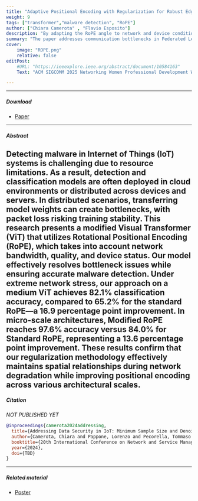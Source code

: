 ```yaml
---
title: "Adaptive Positional Encoding with Regularization for Robust Edge Computing Applications" 
weight: 9
tags: ["transformer","malware detection", "RoPE"]
author: ["Chiara Camerota" , "Flavio Esposito"]
description: "By adapting the RoPE angle to network and device conditions, our method preserves spatial relationships and stabilizes transformer attention during periods of stress. This work was presented at the ACM SIGCOMM 2025 Networking Women Professional Development Workshop (N2Women’25)." 
summary: "The paper addresses communication bottlenecks in Federated Learning and introduces Selective Compression via Adaptive Lightweight Protocol." 
cover:
    image: "ROPE.png"
    relative: false
editPost:
    #URL: "https://ieeexplore.ieee.org/abstract/document/10584163"
    Text: "ACM SIGCOMM 2025 Networking Women Professional Development Workshop (N2Women’25)"

---
```


---

##### Download

+ [Paper](SIGCOMM.pdf)

---

##### Abstract


Detecting malware in Internet of Things (IoT) systems is challenging due to resource limitations. As a result, detection and classification models are often deployed in cloud environments or distributed across devices and servers. In distributed scenarios, transferring model weights can create bottlenecks, with packet loss risking training stability. This research presents a modified Visual Transformer (ViT) that utilizes Rotational Positional Encoding (RoPE), which takes into account network bandwidth, quality, and device status. Our model effectively resolves bottleneck issues while ensuring accurate malware detection. Under extreme network stress, our approach on a medium ViT achieves 82.1% classification accuracy, compared to 65.2% for the standard RoPE—a 16.9 percentage point improvement. In micro-scale architectures, Modified RoPE reaches 97.6% accuracy versus 84.0% for Standard RoPE, representing a 13.6 percentage point improvement. These results confirm that our regularization methodology effectively maintains spatial relationships during network degradation while improving positional encoding across various architectural scales.
---


##### Citation

*NOT PUBLISHED YET*

```BibTeX
@inproceedings{camerota2024addressing,
  title={Addressing Data Security in IoT: Minimum Sample Size and Denoising Diffusion Models for Improved Malware Detection},
  author={Camerota, Chiara and Pappone, Lorenzo and Pecorella, Tommaso and Esposito, Flavio},
  booktitle={20th International Conference on Network and Service Management},
  year={2024},
  doi={TBD}
}
```
---
##### Related material

+ [Poster](poster.pdf)
